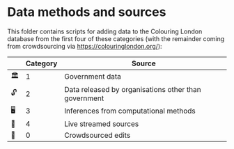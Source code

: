 # Data methods and sources

This folder contains scripts for adding data to the Colouring London database from the first four of these categories (with the remainder coming from crowdsourcing via https://colouringlondon.org/):

|     | Category | Source |
| --- | ---      | --     |
| 🏛️  | 1        | Government data |
| 🔓  | 2        | Data released by organisations other than government |
| 🖥️  | 3        | Inferences from computational methods |
| 📶  | 4        | Live streamed sources |
| 👤  | 0        | Crowdsourced edits |
